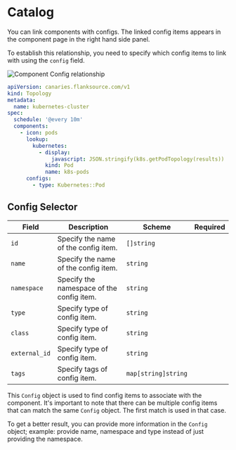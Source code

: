 # Catalog

You can link components with configs. The linked config items appears in the component page in the right hand side panel.

To establish this relationship, you need to specify which config items to link with using the `config` field.

![Component Config relationship](/img/component-config-relationship.png)

```yaml title="kubernetes-cluster.yaml"
apiVersion: canaries.flanksource.com/v1
kind: Topology
metadata:
  name: kubernetes-cluster
spec:
  schedule: '@every 10m'
  components:
    - icon: pods
      lookup:
        kubernetes:
          - display:
              javascript: JSON.stringify(k8s.getPodTopology(results))
            kind: Pod
            name: k8s-pods
      configs:
        - type: Kubernetes::Pod
```

## Config Selector

| Field         | Description                               | Scheme              | Required |
| ------------- | ----------------------------------------- | ------------------- | -------- |
| `id`          | Specify the name of the config item.      | `[]string`          |          |
| `name`        | Specify the name of the config item.      | `string`            |          |
| `namespace`   | Specify the namespace of the config item. | `string`            |          |
| `type`        | Specify type of config item.              | `string`            |          |
| `class`       | Specify type of config item.              | `string`            |          |
| `external_id` | Specify type of config item.              | `string`            |          |
| `tags`        | Specify tags of config item.              | `map[string]string` |          |

This `Config` object is used to find config items to associate with the component. It's important to note that there can be multiple config items that can match the same `Config` object. The first match is used in that case.

To get a better result, you can provide more information in the `Config` object; example: provide name, namespace and type instead of just providing the namespace.
